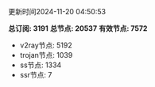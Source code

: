 更新时间2024-11-20 04:50:53

**总订阅: 3191**
**总节点: 20537**
**有效节点: 7572**
- v2ray节点: 5192
- trojan节点: 1039
- ss节点: 1334
- ssr节点: 7
